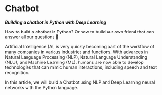 # Chatbot

***Building a chatbot in Python with Deep Learning***

How to build a chatbot in Python? Or how to build our own friend that can answer all our questions 🙂

Artificial Intelligence (AI) is very quickly becoming part of the workflow of many companies in various industries and functions. With advances in Natural Language Processing (NLP), Natural Language Understanding (NLU), and Machine Learning (ML), humans are now able to develop technologies that can mimic human interactions, including speech and text recognition.

In this article, we will build a Chatbot using NLP and Deep Learning neural networks with the Python language.
